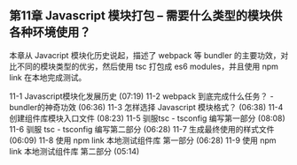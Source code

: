 ## 第11章 Javascript 模块打包 – 需要什么类型的模块供各种环境使用？
本章从 Javacript 模块化历史说起，描述了 webpack 等 bundler 的主要功效，对比不同的模块类型的优劣，然后使用 tsc 打包成 es6 modules，并且使用 npm link 在本地完成测试。

 11-1 Javascript模块化发展历史 (07:19)
 11-2 webpack 到底完成什么任务？ - bundler的神奇功效 (06:36)
 11-3 怎样选择 Javascript 模块格式？ (06:38)
 11-4 创建组件库模块入口文件 (08:23)
 11-5 驯服tsc - tsconfig 编写第一部分 (08:08)
 11-6 驯服 tsc - tsconfig 编写第二部分 (06:28)
 11-7 生成最终使用的样式文件 (06:09)
 11-8 使用 npm link 本地测试组件库 第一部分 (06:28)
 11-9 使用 npm link 本地测试组件库 第二部分 (05:14)